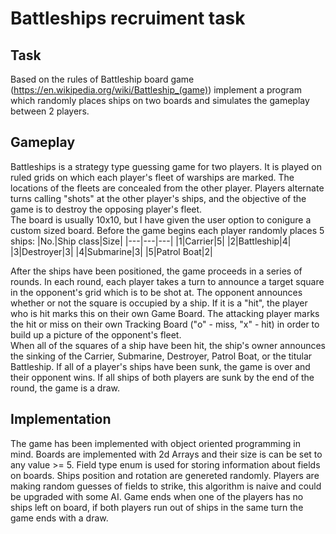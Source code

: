 # Battleships recruiment task
## Task
Based on the rules of Battleship board game (https://en.wikipedia.org/wiki/Battleship_(game)) implement a program which randomly places ships on two boards and simulates the gameplay between 2 players.

## Gameplay
Battleships is a strategy type guessing game for two players. It is played on ruled grids on which each player's fleet of warships are marked. The locations of the fleets are concealed from the other player. Players alternate turns calling "shots" at the other player's ships, and the objective of the game is to destroy the opposing player's fleet. <br>
The board is usually 10x10, but I have given the user option to conigure a custom sized board. Before the game begins each player randomly places 5 ships:
|No.|Ship class|Size|
|---|---|---|
|1|Carrier|5|
|2|Battleship|4|
|3|Destroyer|3|
|4|Submarine|3|
|5|Patrol Boat|2|

After the ships have been positioned, the game proceeds in a series of rounds. In each round, each player takes a turn to announce a target square in the opponent's grid which is to be shot at. The opponent announces whether or not the square is occupied by a ship. If it is a "hit", the player who is hit marks this on their own Game Board. The attacking player marks the hit or miss on their own Tracking Board ("o" - miss, "x" - hit) in order to build up a picture of the opponent's fleet.<br>
When all of the squares of a ship have been hit, the ship's owner announces the sinking of the Carrier, Submarine, Destroyer, Patrol Boat, or the titular Battleship. If all of a player's ships have been sunk, the game is over and their opponent wins. If all ships of both players are sunk by the end of the round, the game is a draw.

## Implementation
The game has been implemented with object oriented programming in mind. Boards are implemented with 2d Arrays and their size is can be set to any value >= 5. Field type enum is used for storing information about fields on boards. Ships position and rotation are genereted randomly. Players are making random guesses of fields to strike, this algorithm is naive and could be upgraded with some AI. Game ends when one of the players has no ships left on board, if both players run out of ships in the same turn the game ends with a draw.
